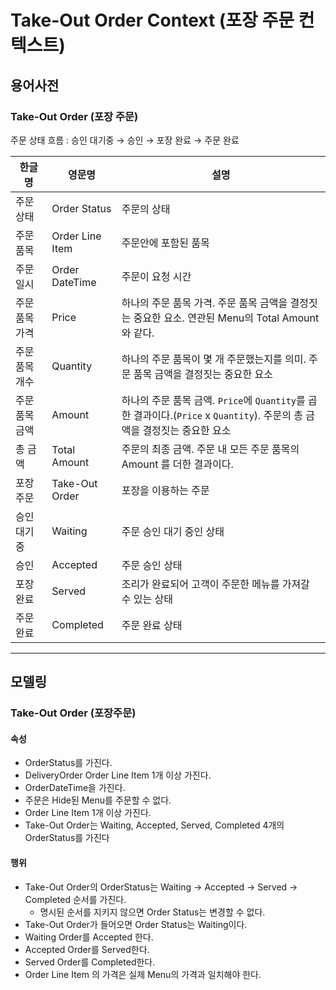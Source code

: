 # Take-Out Order Context (포장 주문 컨텍스트)

## 용어사전

### Take-Out Order (포장 주문)

주문 상태 흐름 : 승인 대기중 → 승인 → 포장 완료 → 주문 완료

| 한글명 | 영문명 | 설명 |
| --- | --- | --- |
| 주문 상태 | Order Status | 주문의 상태 |
| 주문 품목 | Order Line Item | 주문안에 포함된 품목 |
| 주문 일시 | Order DateTime | 주문이 요청 시간 |
| 주문 품목 가격 | Price | 하나의 주문 품목 가격. 주문 품목 금액을 결정짓는 중요한 요소. 연관된 Menu의 Total Amount 와 같다. |
| 주문 품목 개수 | Quantity | 하나의 주문 품목이 몇 개 주문했는지를 의미. 주문 품목 금액을 결정짓는 중요한 요소 |
| 주문 품목 금액 | Amount | 하나의 주문 품목 금액. `Price`에 `Quantity`를 곱한 결과이다.(`Price` x `Quantity`). 주문의 총 금액을 결정짓는 중요한 요소 |
| 총 금액 | Total Amount | 주문의 최종 금액. 주문 내 모든 주문 품목의 Amount 를 더한 결과이다. |
| 포장 주문 | Take-Out Order | 포장을 이용하는 주문 |
| 승인 대기 중 | Waiting | 주문 승인 대기 중인 상태 |
| 승인 | Accepted | 주문 승인 상태 |
| 포장 완료 | Served | 조리가 완료되어 고객이 주문한 메뉴를 가져갈 수 있는 상태 |
| 주문 완료 | Completed | 주문 완료 상태 |

---

## 모델링

### Take-Out Order (포장주문)

#### 속성
- OrderStatus를 가진다.
- DeliveryOrder Order Line Item 1개 이상 가진다.
- OrderDateTime을 가진다.
- 주문은 Hide된 Menu를 주문할 수 없다.
- Order Line Item 1개 이상 가진다.
- Take-Out Order는 Waiting, Accepted, Served, Completed 4개의 OrderStatus를 가진다

#### 행위
- Take-Out Order의 OrderStatus는 Waiting → Accepted → Served → Completed 순서를 가진다.
  - 명시된 순서를 지키지 않으면 Order Status는 변경할 수 없다.
- Take-Out Order가 들어오면 Order Status는 Waiting이다.
- Waiting Order를 Accepted 한다.
- Accepted Order를 Served한다.
- Served Order를 Completed한다.
- Order Line Item 의 가격은 실제 Menu의 가격과 일치해야 한다.
